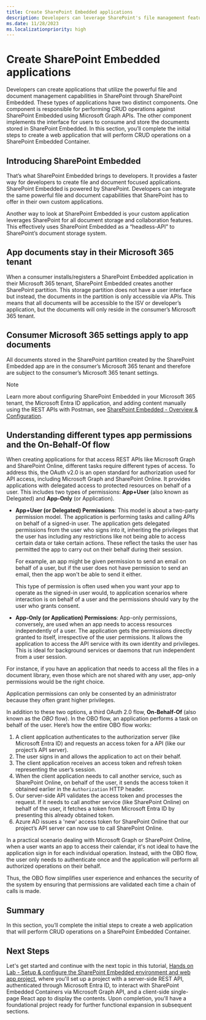 ```yaml
---
title: Create SharePoint Embedded applications
description: Developers can leverage SharePoint's file management features in their applications with SharePoint Embedded, which involves building one component for CRUD operations via Microsoft Graph APIs and another for the user interface. This section walks through the initial creation of a web application capable of conducting CRUD operations on a SharePoint Embedded Container.
ms.date: 11/28/2023
ms.localizationpriority: high
---
```

# Create SharePoint Embedded applications

Developers can create applications that utilize the powerful file and document management capabilities in SharePoint through SharePoint Embedded. These types of applications have two distinct components. One component is responsible for performing CRUD operations against SharePoint Embedded using Microsoft Graph APIs. The other component implements the interface for users to consume and store the documents stored in SharePoint Embedded. In this section, you’ll complete the initial steps to create a web application that will perform CRUD operations on a SharePoint Embedded Container.

## Introducing SharePoint Embedded

That’s what SharePoint Embedded brings to developers. It provides a faster way for developers to create file and document focused applications. SharePoint Embedded is powered by SharePoint. Developers can integrate the same powerful file and document capabilities that SharePoint has to offer in their own custom applications.

Another way to look at SharePoint Embedded is your custom application leverages SharePoint for all document storage and collaboration features. This effectively uses SharePoint Embedded as a “headless-API” to SharePoint’s document storage system.

## App documents stay in their Microsoft 365 tenant

When a consumer installs/registers a SharePoint Embedded application in their Microsoft 365 tenant, SharePoint Embedded creates another SharePoint partition. This storage partition does not have a user interface but instead, the documents in the partition is only accessible via APIs. This means that all documents will be accessible to the ISV or developer’s application, but the documents will only reside in the consumer’s Microsoft 365 tenant.

## Consumer Microsoft 365 settings apply to app documents

All documents stored in the SharePoint partition created by the SharePoint Embedded app are in the consumer’s Microsoft 365 tenant and therefore are subject to the consumer’s Microsoft 365 tenant settings.

> [!NOTE]
> Learn more about configuring SharePoint Embedded in your Microsoft 365 tenant, the Microsoft Entra ID application, and adding content manually using the REST APIs with Postman, see [SharePoint Embedded - Overview & Configuration](./m01-01-intro.md).

## Understanding different types app permissions and the On-Behalf-Of flow

When creating applications for that access REST APIs like Microsoft Graph and SharePoint Online, different tasks require different types of access. To address this, the OAuth v2.0 is an open standard for authorization used for API access, including Microsoft Graph and SharePoint Online. It provides applications with delegated access to protected resources on behalf of a user. This includes two types of permissions: **App+User** (also known as Delegated) and **App-Only** (or Application).

- **App+User (or Delegated) Permissions**: This model is about a two-party permission model. The application is performing tasks and calling APIs on behalf of a signed-in user. The application gets delegated permissions from the user who signs into it, inheriting the privileges that the user has including any restrictions like not being able to access certain data or take certain actions. These reflect the tasks the user has permitted the app to carry out on their behalf during their session.

    For example, an app might be given permission to send an email on behalf of a user, but if the user does not have permission to send an email, then the app won't be able to send it either.

    This type of permission is often used when you want your app to operate as the signed-in user would, to application scenarios where interaction is on behalf of a user and the permissions should vary by the user who grants consent.

- **App-Only (or Application) Permissions**: App-only permissions, conversely, are used when an app needs to access resources independently of a user. The application gets the permissions directly granted to itself, irrespective of the user permissions. It allows the application to access the API service with its own identity and privileges. This is ideal for background services or daemons that run independent from a user session.

For instance, if you have an application that needs to access all the files in a document library, even those which are not shared with any user, app-only permissions would be the right choice.

Application permissions can only be consented by an administrator because they often grant higher privileges.

In addition to these two options, a third OAuth 2.0 flow, **On-Behalf-Of** (also known as the *OBO* flow). In the OBO flow, an application performs a task on behalf of the user. Here’s how the entire OBO flow works:

1. A client application authenticates to the authorization server (like Microsoft Entra ID) and requests an access token for a API (like our project’s API server).
1. The user signs in and allows the application to act on their behalf.
1. The client application receives an access token and refresh token representing the user’s session.
1. When the client application needs to call another service, such as SharePoint Online, on behalf of the user, it sends the access token it obtained earlier in the `Authorization` HTTP header.
1. Our server-side API validates the access token and processes the request. If it needs to call another service (like SharePoint Online) on behalf of the user, it fetches a token from Microsoft Entra ID by presenting this already obtained token.
1. Azure AD issues a 'new' access token for SharePoint Online that our project’s API server can now use to call SharePoint Online.

In a practical scenario dealing with Microsoft Graph or SharePoint Online, when a user wants an app to access their calendar, it's not ideal to have the application sign in for each individual operation. Instead, with the OBO flow, the user only needs to authenticate once and the application will perform all authorized operations on their behalf.

Thus, the OBO flow simplifies user experience and enhances the security of the system by ensuring that permissions are validated each time a chain of calls is made.

## Summary

In this section, you’ll complete the initial steps to create a web application that will perform CRUD operations on a SharePoint Embedded Container.

## Next Steps

Let's get started and continue with the next topic in this tutorial, [Hands on Lab - Setup & configure the SharePoint Embedded environment and web app project](m02-03-hol.md), where you'll set up a project with a server-side REST API, authenticated through Microsoft Entra ID, to interact with SharePoint Embedded Containers via Microsoft Graph API, and a client-side single-page React app to display the contents. Upon completion, you'll have a foundational project ready for further functional expansion in subsequent sections.
